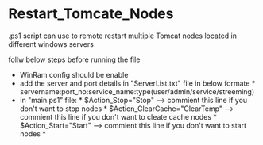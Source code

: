 # Restart_Tomcate_Nodes
.ps1 script can use to remote restart multiple Tomcat nodes located in different windows servers 

follw below steps before running the file
* WinRam config should be enable
* add the server and port details in "ServerList.txt" file in below formate
        * servername:port_no:service_name:type(user/admin/service/streeming)
* in "main.ps1" file:
             * $Action_Stop="Stop"  --> commient this line if you don't want to stop nodes
             * $Action_ClearCache="ClearTemp" --> commient this line if you don't want to cleate cache nodes
             * $Action_Start="Start" --> commient this line if you don't want to start nodes
             * 
